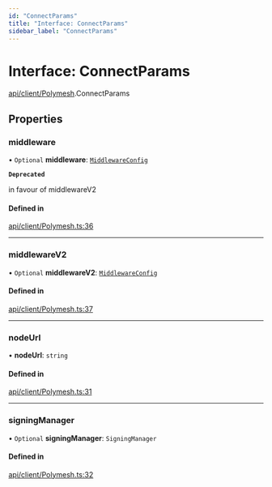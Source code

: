 ```yaml
---
id: "ConnectParams"
title: "Interface: ConnectParams"
sidebar_label: "ConnectParams"
---
```


# Interface: ConnectParams

[api/client/Polymesh](../../../../../modules/API/Client/Polymesh/Polymesh.md).ConnectParams

## Properties

### middleware

• `Optional` **middleware**: [`MiddlewareConfig`](../../../../Types/MiddlewareConfig/MiddlewareConfig.md)

**`Deprecated`**

in favour of middlewareV2

#### Defined in

[api/client/Polymesh.ts:36](https://github.com/PolymeshAssociation/polymesh-sdk/blob/15be87e8/src/api/client/Polymesh.ts#L36)

___

### middlewareV2

• `Optional` **middlewareV2**: [`MiddlewareConfig`](../../../../Types/MiddlewareConfig/MiddlewareConfig.md)

#### Defined in

[api/client/Polymesh.ts:37](https://github.com/PolymeshAssociation/polymesh-sdk/blob/15be87e8/src/api/client/Polymesh.ts#L37)

___

### nodeUrl

• **nodeUrl**: `string`

#### Defined in

[api/client/Polymesh.ts:31](https://github.com/PolymeshAssociation/polymesh-sdk/blob/15be87e8/src/api/client/Polymesh.ts#L31)

___

### signingManager

• `Optional` **signingManager**: `SigningManager`

#### Defined in

[api/client/Polymesh.ts:32](https://github.com/PolymeshAssociation/polymesh-sdk/blob/15be87e8/src/api/client/Polymesh.ts#L32)

